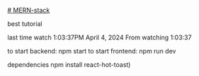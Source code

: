 [# MERN-stack](https://www.youtube.com/watch?v=XPC81RWOItI)

best tutorial

last time watch 1:03:37PM April 4, 2024
From watching 1:03:37

to start backend: npm start
to start frontend: npm run dev


dependencies
npm install react-hot-toast)
